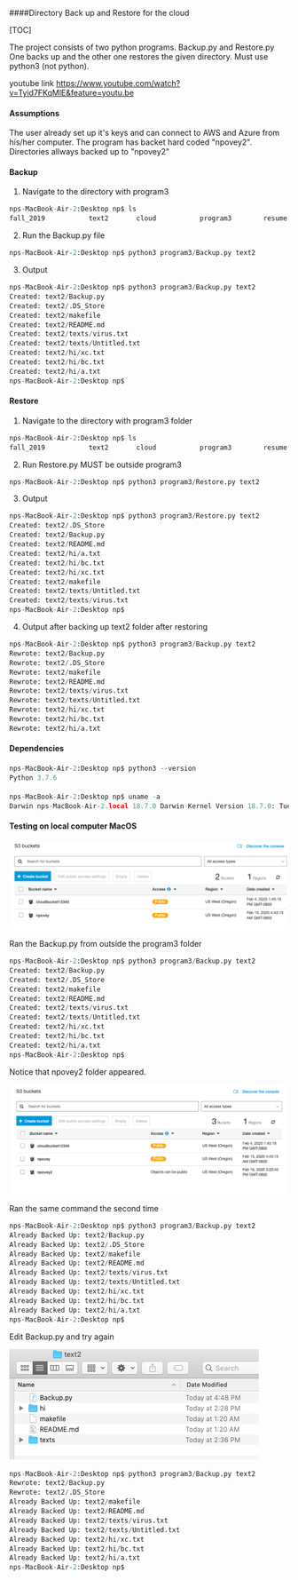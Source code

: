   ####Directory Back up and Restore for the cloud

[TOC]

The project consists of two python programs. Backup.py and Restore.py One backs up and the other one restores the given directory. Must use python3 (not python).

youtube link <https://www.youtube.com/watch?v=Tyid7FKqMlE&feature=youtu.be>

 #### Assumptions

The user already set up it's keys and can connect to AWS and Azure from his/her computer. The program has backet hard coded "npovey2". Directories allways backed up to "npovey2"

#### Backup

1. Navigate to the directory with program3

```python
nps-MacBook-Air-2:Desktop np$ ls
fall_2019			text2 		cloud			program3		resume
```

2. Run the Backup.py file

```python
nps-MacBook-Air-2:Desktop np$ python3 program3/Backup.py text2
```

3. Output

```python
nps-MacBook-Air-2:Desktop np$ python3 program3/Backup.py text2
Created: text2/Backup.py
Created: text2/.DS_Store
Created: text2/makefile
Created: text2/README.md
Created: text2/texts/virus.txt
Created: text2/texts/Untitled.txt
Created: text2/hi/xc.txt
Created: text2/hi/bc.txt
Created: text2/hi/a.txt
nps-MacBook-Air-2:Desktop np$
```



#### Restore

1. Navigate to the directory with program3 folder

```python
nps-MacBook-Air-2:Desktop np$ ls
fall_2019			text2 		cloud			program3		resume
```

2. Run Restore.py MUST be outside program3

```python
nps-MacBook-Air-2:Desktop np$ python3 program3/Restore.py text2
```

3. Output

```python
nps-MacBook-Air-2:Desktop np$ python3 program3/Restore.py text2
Created: text2/.DS_Store
Created: text2/Backup.py
Created: text2/README.md
Created: text2/hi/a.txt
Created: text2/hi/bc.txt
Created: text2/hi/xc.txt
Created: text2/makefile
Created: text2/texts/Untitled.txt
Created: text2/texts/virus.txt
nps-MacBook-Air-2:Desktop np$
```

4. Output after backing up text2 folder after restoring

```python
nps-MacBook-Air-2:Desktop np$ python3 program3/Backup.py text2
Rewrote: text2/Backup.py
Rewrote: text2/.DS_Store
Rewrote: text2/makefile
Rewrote: text2/README.md
Rewrote: text2/texts/virus.txt
Rewrote: text2/texts/Untitled.txt
Rewrote: text2/hi/xc.txt
Rewrote: text2/hi/bc.txt
Rewrote: text2/hi/a.txt
```

#### Dependencies

```python
nps-MacBook-Air-2:Desktop np$ python3 --version
Python 3.7.6

nps-MacBook-Air-2:Desktop np$ uname -a
Darwin nps-MacBook-Air-2.local 18.7.0 Darwin Kernel Version 18.7.0: Tue Aug 20 16:57:14 PDT 2019; root:xnu-4903.271.2~2/RELEASE_X86_64 x86_64


```



#### Testing on local computer MacOS

![before](/backup_AWS_S3/images/before.png)

Ran the Backup.py from outside the program3 folder

```python
nps-MacBook-Air-2:Desktop np$ python3 program3/Backup.py text2
Created: text2/Backup.py
Created: text2/.DS_Store
Created: text2/makefile
Created: text2/README.md
Created: text2/texts/virus.txt
Created: text2/texts/Untitled.txt
Created: text2/hi/xc.txt
Created: text2/hi/bc.txt
Created: text2/hi/a.txt
nps-MacBook-Air-2:Desktop np$
```

Notice that npovey2 folder appeared.

![after](/backup_AWS_S3/images/after.png)

Ran the same command the second time

```python
nps-MacBook-Air-2:Desktop np$ python3 program3/Backup.py text2
Already Backed Up: text2/Backup.py
Already Backed Up: text2/.DS_Store
Already Backed Up: text2/makefile
Already Backed Up: text2/README.md
Already Backed Up: text2/texts/virus.txt
Already Backed Up: text2/texts/Untitled.txt
Already Backed Up: text2/hi/xc.txt
Already Backed Up: text2/hi/bc.txt
Already Backed Up: text2/hi/a.txt
nps-MacBook-Air-2:Desktop np$

```

Edit Backup.py and try again

![local_folder](/backup_AWS_S3/images/local_folder.png)

```python
nps-MacBook-Air-2:Desktop np$ python3 program3/Backup.py text2
Rewrote: text2/Backup.py
Rewrote: text2/.DS_Store
Already Backed Up: text2/makefile
Already Backed Up: text2/README.md
Already Backed Up: text2/texts/virus.txt
Already Backed Up: text2/texts/Untitled.txt
Already Backed Up: text2/hi/xc.txt
Already Backed Up: text2/hi/bc.txt
Already Backed Up: text2/hi/a.txt
nps-MacBook-Air-2:Desktop np$
```
